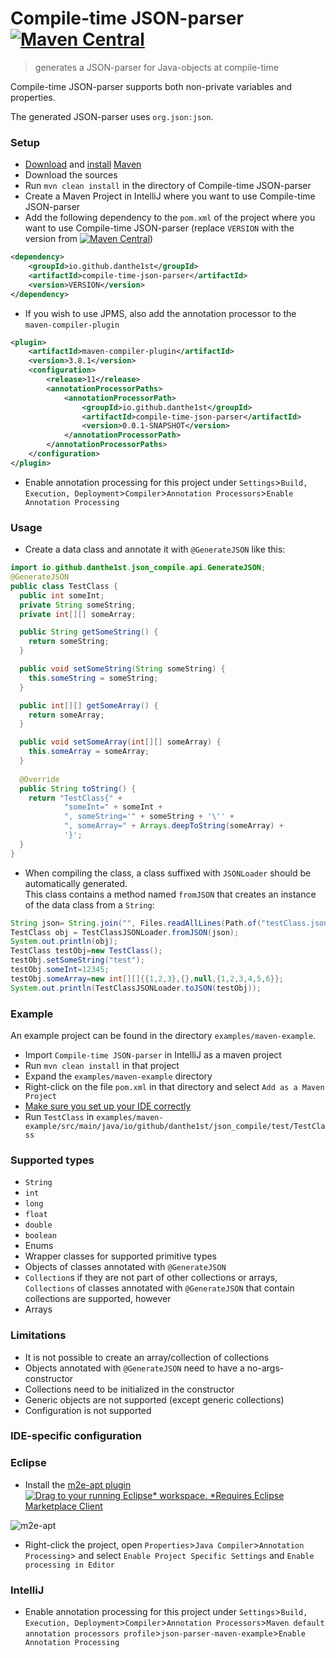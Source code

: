# Compile-time JSON-parser [![Maven Central](https://maven-badges.herokuapp.com/maven-central/io.github.danthe1st/compile-time-json-parser/badge.svg)](https://maven-badges.herokuapp.com/maven-central/io.github.danthe1st/compile-time-json-parser)
> generates a JSON-parser for Java-objects at compile-time

Compile-time JSON-parser supports both non-private variables and properties.

The generated JSON-parser uses `org.json:json`.

### Setup
* [Download](https://maven.apache.org/download.cgi) and [install](https://maven.apache.org/install.html) [Maven](https://maven.apache.org/)
* Download the sources
* Run `mvn clean install` in the directory of Compile-time JSON-parser
* Create a Maven Project in IntelliJ where you want to use Compile-time JSON-parser
* Add the following dependency to the `pom.xml` of the project where you want to use Compile-time JSON-parser (replace `VERSION` with the version from [![Maven Central](https://maven-badges.herokuapp.com/maven-central/io.github.danthe1st/compile-time-json-parser/badge.svg)](https://maven-badges.herokuapp.com/maven-central/io.github.danthe1st/compile-time-json-parser))
```xml
<dependency>
    <groupId>io.github.danthe1st</groupId>
    <artifactId>compile-time-json-parser</artifactId>
    <version>VERSION</version>
</dependency>
```
* If you wish to use JPMS, also add the annotation processor to the `maven-compiler-plugin`
```xml
<plugin>
	<artifactId>maven-compiler-plugin</artifactId>
	<version>3.8.1</version>
	<configuration>
		<release>11</release>
		<annotationProcessorPaths>
			<annotationProcessorPath>
				<groupId>io.github.danthe1st</groupId>
				<artifactId>compile-time-json-parser</artifactId>
				<version>0.0.1-SNAPSHOT</version>
			</annotationProcessorPath>
		</annotationProcessorPaths>
	</configuration>
</plugin>
```
* Enable annotation processing for this project under `Settings`>`Build, Execution, Deployment`>`Compiler`>`Annotation Processors`>`Enable Annotation Processing`

### Usage
* Create a data class and annotate it with `@GenerateJSON` like this:

```java
import io.github.danthe1st.json_compile.api.GenerateJSON;
@GenerateJSON
public class TestClass {
  public int someInt;
  private String someString;
  private int[][] someArray;

  public String getSomeString() {
    return someString;
  }

  public void setSomeString(String someString) {
    this.someString = someString;
  }

  public int[][] getSomeArray() {
    return someArray;
  }

  public void setSomeArray(int[][] someArray) {
    this.someArray = someArray;
  }
  
  @Override
  public String toString() {
    return "TestClass{" +
            "someInt=" + someInt +
            ", someString='" + someString + '\'' +
            ", someArray=" + Arrays.deepToString(someArray) +
            '}';
  }
}
```
* When compiling the class, a class suffixed with `JSONLoader` should be automatically generated.<br/>
  This class contains a method named `fromJSON` that creates an instance of the data class from a `String`:
  
```java
String json= String.join("", Files.readAllLines(Path.of("testClass.json")));
TestClass obj = TestClassJSONLoader.fromJSON(json);
System.out.println(obj);
TestClass testObj=new TestClass();
testObj.setSomeString("test");
testObj.someInt=12345;
testObj.someArray=new int[][]{{1,2,3},{},null,{1,2,3,4,5,6}};
System.out.println(TestClassJSONLoader.toJSON(testObj));
```

### Example

An example project can be found in the directory `examples/maven-example`.

* Import `Compile-time JSON-parser` in IntelliJ as a maven project
* Run `mvn clean install` in that project
* Expand the `examples/maven-example` directory
* Right-click on the file `pom.xml` in that directory and select `Add as a Maven Project`
* [Make sure you set up your IDE correctly](#ide-specific-configuration)
* Run `TestClass` in `examples/maven-example/src/main/java/io/github/danthe1st/json_compile/test/TestClass`

### Supported types
* `String`
* `int`
* `long`
* `float`
* `double`
* `boolean`
* Enums
* Wrapper classes for supported primitive types
* Objects of classes annotated with `@GenerateJSON`
* `Collection`s if they are not part of other collections or arrays, `Collections` of classes annotated with `@GenerateJSON` that contain collections are supported, however
* Arrays

### Limitations
* It is not possible to create an array/collection of collections
* Objects annotated with `@GenerateJSON` need to have a no-args-constructor
* Collections need to be initialized in the constructor
* Generic objects are not supported (except generic collections)
* Configuration is not supported

### IDE-specific configuration

### Eclipse
* Install the [m2e-apt plugin](https://marketplace.eclipse.org/content/m2e-apt)
  [![Drag to your running Eclipse* workspace. *Requires Eclipse Marketplace Client](https://marketplace.eclipse.org/sites/all/themes/solstice/public/images/marketplace/btn-install.svg)](http://marketplace.eclipse.org/marketplace-client-intro?mpc_install=1216155 "Drag to your running Eclipse* workspace. *Requires Eclipse Marketplace Client")

![m2e-apt](https://user-images.githubusercontent.com/34687786/114560029-9713f280-9c6c-11eb-889d-096ee46b52c0.png)

* Right-click the project, open `Properties`>`Java Compiler`>`Annotation Processing`> and select `Enable Project Specific Settings` and `Enable processing in Editor`

### IntelliJ
* Enable annotation processing for this project under `Settings`>`Build, Execution, Deployment`>`Compiler`>`Annotation Processors`>`Maven default annotation processors profile`>`json-parser-maven-example`>`Enable Annotation Processing`
